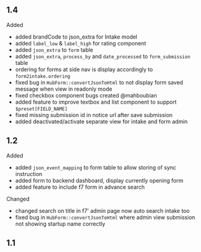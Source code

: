## 1.4
Added
  - added brandCode to json_extra for Intake model
  - added `label_low` & `label_high` for rating component
  - added `json_extra` to `form` table
  - added `json_extra`, `process_by` and `date_processed` to `form_submission` table
  - ordering for forms at side nav is display accordingly to `form2intake.ordering`
  - fixed bug in `HubForm::convertJsonToHtml` to not display form saved message when view in readonly mode
  - fixed checkbox component bugs created @mahboubian
  - added feature to improve textbox and list component to support `$preset[FIELD_NAME]`
  - fixed missing submission id in notice url after save submission
  - added deactivated/activate separate view for intake and form admin
  

## 1.2
Added
  - added `json_event_mapping` to form table to allow storing of sync instruction
  - added form to backend dashboard, display currently opening form
  - added feature to include f7 form in advance search
  
Changed
  - changed search on title in f7' admin page now auto search intake too
  - fixed bug in `HubForm::convertJsonToHtml` where admin view submission not showing startup name correctly


## 1.1